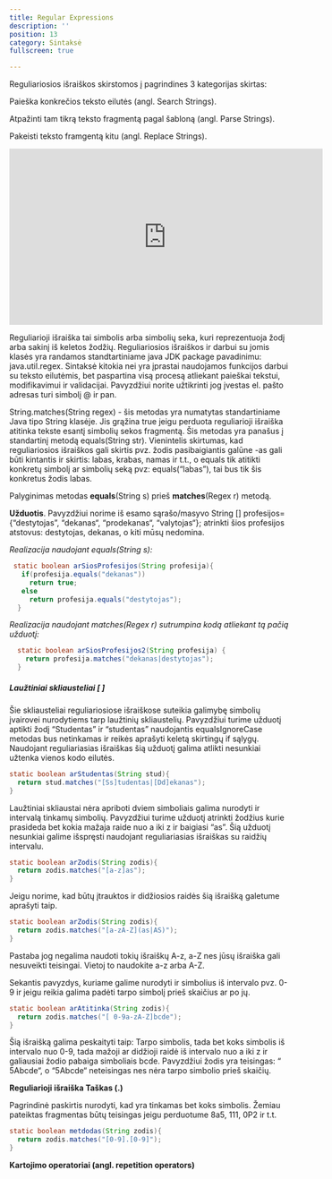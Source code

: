 ```yaml
---
title: Regular Expressions 
description: ''
position: 13
category: Sintaksė
fullscreen: true

---
```


Reguliariosios išraiškos skirstomos į pagrindines 3 kategorijas skirtas:

Paieška konkrečios teksto eilutės (angl. Search Strings).

Atpažinti tam tikrą teksto fragmentą pagal šabloną (angl. Parse Strings).

Pakeisti teksto framgentą kitu (angl. Replace Strings).

<iframe width="560" height="315" src="https://www.youtube.com/embed/sUzdiwv_d6U" frameborder="0" allow="accelerometer; autoplay; encrypted-media; gyroscope; picture-in-picture" allowfullscreen></iframe>

Reguliarioji išraiška tai simbolis arba simbolių seka, kuri reprezentuoja žodį arba sakinį iš keletos žodžių. Reguliariosios išraiškos ir darbui su jomis klasės yra  randamos standtartiniame java JDK package pavadinimu: java.util.regex. Sintaksė kitokia nei yra įprastai naudojamos funkcijos darbui su teksto eilutėmis, bet paspartina visą procesą atliekant paieškai tekstui, modifikavimui ir validacijai. Pavyzdžiui norite užtikrinti jog įvestas el. pašto adresas turi simbolį @ ir pan.

String.matches(String regex) - šis metodas yra numatytas standartiniame Java tipo String klasėje. Jis grąžina true jeigu perduota reguliarioji išraiška atitinka tekste esantį simbolių sekos fragmentą. Šis metodas yra panašus į standartinį metodą equals(String str). Vienintelis skirtumas, kad reguliariosios išraiškos gali skirtis pvz. žodis pasibaigiantis galūne -as gali būti kintantis ir skirtis: labas, krabas, namas ir t.t., o equals tik atitikti konkretų simbolį ar simbolių seką pvz: equals(“labas”), tai bus tik šis konkretus žodis labas.

Palyginimas metodas **equals**(String s) prieš **matches**(Regex r) metodą.

**Užduotis**. Pavyzdžiui norime iš esamo sąrašo/masyvo String \[\] profesijos={“destytojas”, “dekanas“, “prodekanas“, “valytojas“}; atrinkti šios profesijos atstovus: destytojas, dekanas, o kiti mūsų nedomina.

*Realizacija naudojant equals(String s):*

~~~java
 static boolean arSiosProfesijos(String profesija){
   if(profesija.equals("dekanas"))
     return true;
   else 
     return profesija.equals("destytojas");
  }
~~~

*Realizacija naudojant matches(Regex r) sutrumpina kodą atliekant tą pačią užduotį:*

~~~java
  static boolean arSiosProfesijos2(String profesija) {
    return profesija.matches("dekanas|destytojas");
  }
~~~

##### **Laužtiniai skliausteliai \[ \]**

Šie skliausteliai reguliariosiose išraiškose suteikia galimybę simbolių įvairovei nurodytiems tarp laužtinių skliaustelių. Pavyzdžiui turime užduotį aptikti žodį “Studentas” ir “studentas” naudojantis equalsIgnoreCase metodas bus netinkamas ir reikės aprašyti keletą skirtingų if sąlygų. Naudojant reguliariasias išraiškas šią užduotį galima atlikti nesunkiai užtenka vienos kodo eilutės.

~~~java
static boolean arStudentas(String stud){  
  return stud.matches("[Ss]tudentas|[Dd]ekanas");
}
~~~

Laužtiniai skliaustai nėra apriboti dviem simboliais galima nurodyti ir intervalą tinkamų simbolių. Pavyzdžiui turime užduotį atrinkti žodžius kurie prasideda bet kokia mažaja raide nuo a iki z ir baigiasi “as”. Šią užduotį nesunkiai galime išspręsti naudojant reguliariasias išraiškas su raidžių intervalu.

~~~java
static boolean arZodis(String zodis){  
  return zodis.matches("[a-z]as");
}
~~~

Jeigu norime, kad būtų įtrauktos ir didžiosios raidės šią išraišką galetume aprašyti taip.

~~~java
static boolean arZodis(String zodis){  
  return zodis.matches("[a-zA-Z](as|AS)");
}
~~~

Pastaba jog negalima naudoti tokių išraiškų A-z, a-Z nes jūsų išraiška gali nesuveikti teisingai. Vietoj to naudokite a-z arba A-Z.

Sekantis pavyzdys, kuriame galime nurodyti ir simbolius iš intervalo pvz. 0-9 ir jeigu reikia galima padėti tarpo simbolį prieš skaičius ar po jų.

~~~java
static boolean arAtitinka(String zodis){  
  return zodis.matches("[ 0-9a-zA-Z]bcde");
}  
~~~

Šią išraišką galima peskaityti taip: Tarpo simbolis, tada bet koks simbolis iš intervalo nuo 0-9, tada mažoji ar didžioji raidė iš intervalo nuo a iki z ir galiausiai žodio pabaiga simboliais bcde. Pavyzdžiui žodis yra teisingas: “ 5Abcde“, o “5Abcde“ neteisingas nes nėra tarpo simbolio prieš skaičių.

**Reguliarioji išraiška Taškas (.)**

Pagrindinė paskirtis nurodyti, kad yra tinkamas bet koks simbolis. Žemiau pateiktas fragmentas būtų teisingas jeigu perduotume 8a5, 111, 0P2 ir t.t.

~~~java
static boolean metdodas(String zodis){  
  return zodis.matches("[0-9].[0-9]");
}
~~~

**Kartojimo operatoriai (angl. repetition operators)**
